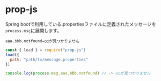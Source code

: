 # prop-js

Spring bootで利用している.propertiesファイルに定義されたメッセージを`process.msg`に展開します。

```properties
aaa.bbb.notfound=○○が見つかりません
```

```js
const { load } = require("prop-js")
load({
  path: "path/to/message.properties"
})

console.log(process.msg.aaa.bbb.notfound) // -> ○○が見つかりません
```
